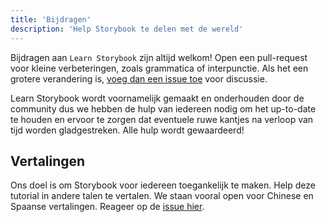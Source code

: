 ```yaml
---
title: 'Bijdragen'
description: 'Help Storybook te delen met de wereld'
---
```


Bijdragen aan `Learn Storybook` zijn altijd welkom! Open een pull-request voor kleine verbeteringen, zoals grammatica of interpunctie. Als het een grotere verandering is, [voeg dan een issue toe](https://github.com/chromaui/learnstorybook.com/issues) voor discussie.

Learn Storybook wordt voornamelijk gemaakt en onderhouden door de community dus we hebben de hulp van iedereen nodig om het up-to-date te houden en ervoor te zorgen dat eventuele ruwe kantjes na verloop van tijd worden gladgestreken. Alle hulp wordt gewaardeerd!

## Vertalingen

Ons doel is om Storybook voor iedereen toegankelijk te maken. Help deze tutorial in andere talen te vertalen. We staan vooral open voor Chinese en Spaanse vertalingen. Reageer op de [issue hier](https://github.com/chromaui/learnstorybook.com/issues/3).